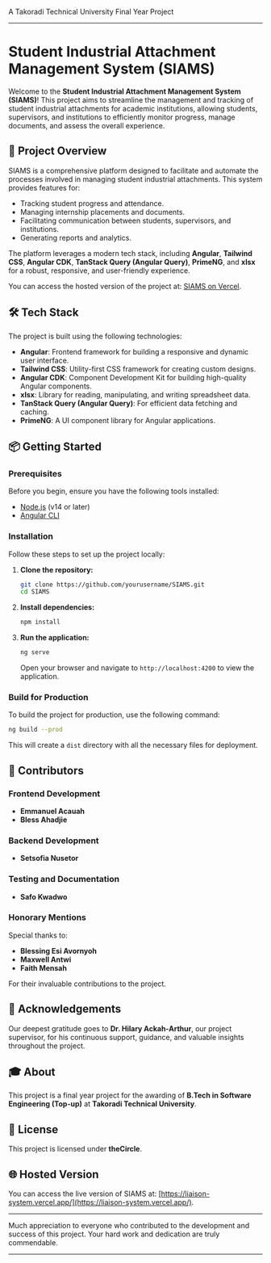 A Takoradi Technical University Final Year Project

---

# Student Industrial Attachment Management System (SIAMS)

Welcome to the **Student Industrial Attachment Management System (SIAMS)**! This project aims to streamline the management and tracking of student industrial attachments for academic institutions, allowing students, supervisors, and institutions to efficiently monitor progress, manage documents, and assess the overall experience.

## 🚀 Project Overview

SIAMS is a comprehensive platform designed to facilitate and automate the processes involved in managing student industrial attachments. This system provides features for:

- Tracking student progress and attendance.
- Managing internship placements and documents.
- Facilitating communication between students, supervisors, and institutions.
- Generating reports and analytics.

The platform leverages a modern tech stack, including **Angular**, **Tailwind CSS**, **Angular CDK**, **TanStack Query (Angular Query)**, **PrimeNG**, and **xlsx** for a robust, responsive, and user-friendly experience.

You can access the hosted version of the project at: [SIAMS on Vercel](https://liaison-system.vercel.app/).

## 🛠 Tech Stack

The project is built using the following technologies:

- **Angular**: Frontend framework for building a responsive and dynamic user interface.
- **Tailwind CSS**: Utility-first CSS framework for creating custom designs.
- **Angular CDK**: Component Development Kit for building high-quality Angular components.
- **xlsx**: Library for reading, manipulating, and writing spreadsheet data.
- **TanStack Query (Angular Query)**: For efficient data fetching and caching.
- **PrimeNG**: A UI component library for Angular applications.

## 📦 Getting Started

### Prerequisites

Before you begin, ensure you have the following tools installed:

- [Node.js](https://nodejs.org/) (v14 or later)
- [Angular CLI](https://angular.io/cli)

### Installation

Follow these steps to set up the project locally:

1. **Clone the repository:**

   ```bash
   git clone https://github.com/yourusername/SIAMS.git
   cd SIAMS
   ```

2. **Install dependencies:**

   ```bash
   npm install
   ```

3. **Run the application:**

   ```bash
   ng serve
   ```

   Open your browser and navigate to `http://localhost:4200` to view the application.

### Build for Production

To build the project for production, use the following command:

```bash
ng build --prod
```

This will create a `dist` directory with all the necessary files for deployment.

## 👥 Contributors

### Frontend Development

- **Emmanuel Acauah**
- **Bless Ahadjie**

### Backend Development

- **Setsofia Nusetor**

### Testing and Documentation

- **Safo Kwadwo**

### Honorary Mentions

Special thanks to:

- **Blessing Esi Avornyoh**
- **Maxwell Antwi**
- **Faith Mensah**

For their invaluable contributions to the project.

## 🙏 Acknowledgements

Our deepest gratitude goes to **Dr. Hilary Ackah-Arthur**, our project supervisor, for his continuous support, guidance, and valuable insights throughout the project.

## 🎓 About

This project is a final year project for the awarding of **B.Tech in Software Engineering (Top-up)** at **Takoradi Technical University**.

## 📜 License

This project is licensed under **theCircle**.

## 🌐 Hosted Version

You can access the live version of SIAMS at: [https://liaison-system.vercel.app/](https://liaison-system.vercel.app/).

---

Much appreciation to everyone who contributed to the development and success of this project. Your hard work and dedication are truly commendable.

---

